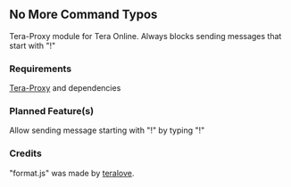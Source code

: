 ## No More Command Typos
Tera-Proxy module for Tera Online. Always blocks sending messages that start with "!"
### Requirements
[Tera-Proxy](https://github.com/meishuu/tera-proxy) and dependencies
### Planned Feature(s)
Allow sending message starting with "!" by typing "\!"
### Credits
"format.js" was made by [teralove](https://github.com/teralove).
